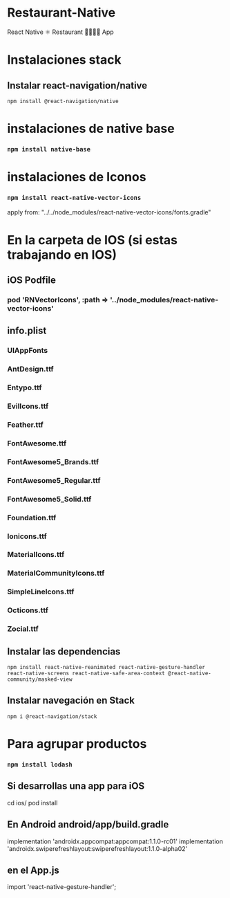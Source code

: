 # Restaurant-Native
React Native ⚛  Restaurant 🍔🌭🍟🍕  App


# Instalaciones stack
## Instalar react-navigation/native
`npm install @react-navigation/native`

# instalaciones de native base
### `npm install native-base`

# instalaciones de Iconos
### `npm install react-native-vector-icons`
apply from: "../../node_modules/react-native-vector-icons/fonts.gradle"

# En la carpeta de IOS (si estas trabajando en IOS)
## iOS Podfile 
### pod 'RNVectorIcons', :path => '../node_modules/react-native-vector-icons'
## info.plist
### <key>UIAppFonts</key>
### <array>
###  <string>AntDesign.ttf</string>
###  <string>Entypo.ttf</string>
###  <string>EvilIcons.ttf</string>
###  <string>Feather.ttf</string>
###  <string>FontAwesome.ttf</string>
###  <string>FontAwesome5_Brands.ttf</string>
###  <string>FontAwesome5_Regular.ttf</string>
### <string>FontAwesome5_Solid.ttf</string>
###  <string>Foundation.ttf</string>
###  <string>Ionicons.ttf</string>
###  <string>MaterialIcons.ttf</string>
###  <string>MaterialCommunityIcons.ttf</string>
###  <string>SimpleLineIcons.ttf</string>
###  <string>Octicons.ttf</string>
###  <string>Zocial.ttf</string>
### </array>



## Instalar las dependencias
`npm install react-native-reanimated react-native-gesture-handler react-native-screens react-native-safe-area-context @react-native-community/masked-view`

## Instalar navegación en Stack

`npm i @react-navigation/stack`

# Para agrupar productos
### `npm install lodash`


## Si desarrollas una app para iOS 

cd ios/
pod install

## En Android android/app/build.gradle
implementation 'androidx.appcompat:appcompat:1.1.0-rc01'
implementation 'androidx.swiperefreshlayout:swiperefreshlayout:1.1.0-alpha02'

## en el App.js 
import 'react-native-gesture-handler';
